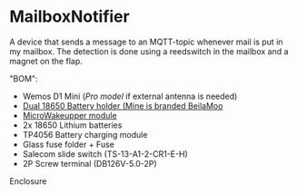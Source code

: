 # MailboxNotifier
A device that sends a message to an MQTT-topic whenever mail is put in my mailbox.
The detection is done using a reedswitch in the mailbox and a magnet on the flap.

"BOM":
* Wemos D1 Mini (*Pro model* if external antenna is needed)
* [Dual 18650 Battery holder (Mine is branded BeilaMoo](https://www.ebay.co.uk/itm/154912046181)
* [MicroWakeupper module](https://github.com/tstoegi/MicroWakeupper)
* 2x 18650 Lithium batteries
* TP4056 Battery charging module
* Glass fuse folder + Fuse
* Salecom slide switch (TS-13-A1-2-CR1-E-H)
* 2P Screw terminal (DB126V-5.0-2P)

Enclosure
